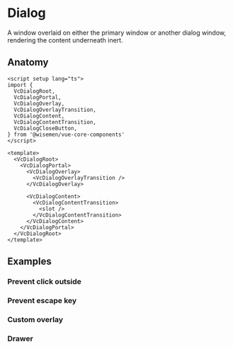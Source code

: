# Dialog

A window overlaid on either the primary window or another dialog window, rendering the content underneath inert.

<ComponentPreview name="dialog/examples/main" />

## Anatomy

```vue
<script setup lang="ts">
import {
  VcDialogRoot,
  VcDialogPortal,
  VcDialogOverlay,
  VcDialogOverlayTransition,
  VcDialogContent,
  VcDialogContentTransition,
  VcDialogCloseButton,
} from '@wisemen/vue-core-components'
</script>

<template>
  <VcDialogRoot>
    <VcDialogPortal>
      <VcDialogOverlay>
        <VcDialogOverlayTransition />
      </VcDialogOverlay>

      <VcDialogContent>
        <VcDialogContentTransition>
          <slot />
        </VcDialogContentTransition>
      </VcDialogContent>
    </VcDialogPortal>
  </VcDialogRoot>
</template>
```

## Examples

### Prevent click outside

<ComponentPreview name="dialog/examples/prevent-click-outside" />

### Prevent escape key

<ComponentPreview name="dialog/examples/prevent-esc" />

### Custom overlay

<ComponentPreview name="dialog/examples/custom-overlay" />

### Drawer

<ComponentPreview name="dialog/examples/drawer" />

<!-- @include: ./dialog-meta.md -->
